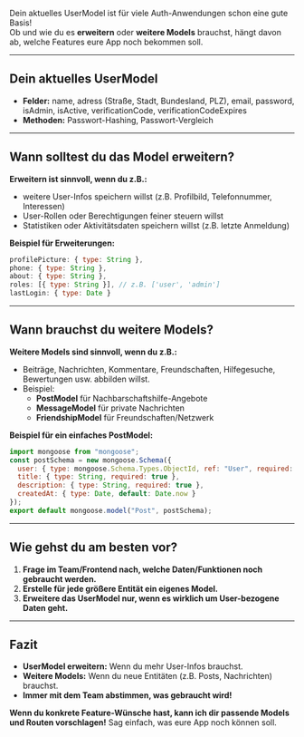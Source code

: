 Dein aktuelles UserModel ist für viele Auth-Anwendungen schon eine gute Basis!  
Ob und wie du es **erweitern** oder **weitere Models** brauchst, hängt davon ab, welche Features eure App noch bekommen soll.

---

## **Dein aktuelles UserModel**

- **Felder:** name, adress (Straße, Stadt, Bundesland, PLZ), email, password, isAdmin, isActive, verificationCode, verificationCodeExpires
- **Methoden:** Passwort-Hashing, Passwort-Vergleich

---

## **Wann solltest du das Model erweitern?**

**Erweitern ist sinnvoll, wenn du z.B.:**
- weitere User-Infos speichern willst (z.B. Profilbild, Telefonnummer, Interessen)
- User-Rollen oder Berechtigungen feiner steuern willst
- Statistiken oder Aktivitätsdaten speichern willst (z.B. letzte Anmeldung)

**Beispiel für Erweiterungen:**
````javascript
profilePicture: { type: String },
phone: { type: String },
about: { type: String },
roles: [{ type: String }], // z.B. ['user', 'admin']
lastLogin: { type: Date }
````

---

## **Wann brauchst du weitere Models?**

**Weitere Models sind sinnvoll, wenn du z.B.:**
- Beiträge, Nachrichten, Kommentare, Freundschaften, Hilfegesuche, Bewertungen usw. abbilden willst.
- Beispiel:  
  - **PostModel** für Nachbarschaftshilfe-Angebote
  - **MessageModel** für private Nachrichten
  - **FriendshipModel** für Freundschaften/Netzwerk

**Beispiel für ein einfaches PostModel:**
````javascript
import mongoose from "mongoose";
const postSchema = new mongoose.Schema({
  user: { type: mongoose.Schema.Types.ObjectId, ref: "User", required: true },
  title: { type: String, required: true },
  description: { type: String, required: true },
  createdAt: { type: Date, default: Date.now }
});
export default mongoose.model("Post", postSchema);
````

---

## **Wie gehst du am besten vor?**

1. **Frage im Team/Frontend nach, welche Daten/Funktionen noch gebraucht werden.**
2. **Erstelle für jede größere Entität ein eigenes Model.**
3. **Erweitere das UserModel nur, wenn es wirklich um User-bezogene Daten geht.**

---

## **Fazit**

- **UserModel erweitern:** Wenn du mehr User-Infos brauchst.
- **Weitere Models:** Wenn du neue Entitäten (z.B. Posts, Nachrichten) brauchst.
- **Immer mit dem Team abstimmen, was gebraucht wird!**

**Wenn du konkrete Feature-Wünsche hast, kann ich dir passende Models und Routen vorschlagen!** Sag einfach, was eure App noch können soll.